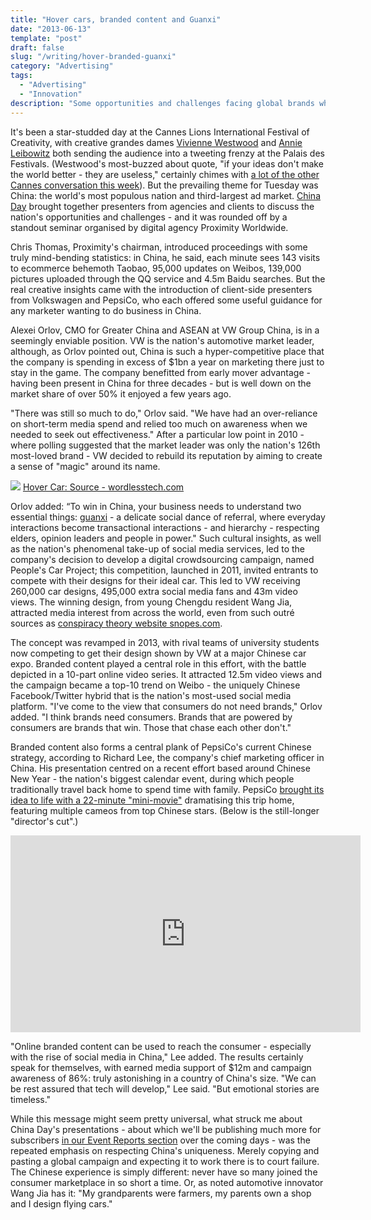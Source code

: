 ```yaml
---
title: "Hover cars, branded content and Guanxi"
date: "2013-06-13"
template: "post"
draft: false
slug: "/writing/hover-branded-guanxi"
category: "Advertising"
tags:
  - "Advertising"
  - "Innovation"
description: "Some opportunities and challenges facing global brands who want to advertise in China."
---
```


It's been a star-studded day at the Cannes Lions International Festival of Creativity, with creative grandes dames [Vivienne Westwood](https://www.canneslions.com/the_festival/programme/event_detail.cfm?event_id=799) and [Annie Leibowitz](http://www.guardian.co.uk/media/video/2013/jun/18/annie-leibovitz-photography-cannes-lions-video) both sending the audience into a tweeting frenzy at the Palais des Festivals. (Westwood's most-buzzed about quote, "if your ideas don't make the world better - they are useless," certainly chimes with [a lot of the other Cannes conversation this week](http://www.warc.com/Blogs/Cannes_2013_CocaCola_and_causerelated_marketing.blog?ID=1728)). But the prevailing theme for Tuesday was China: the world's most populous nation and third-largest ad market. [China Day](http://www.canneslions.com/the_festival/programme/festival_programme.cfm?section_id=183) brought together presenters from agencies and clients to discuss the nation's opportunities and challenges - and it was rounded off by a standout seminar organised by digital agency Proximity Worldwide.

Chris Thomas, Proximity's chairman, introduced proceedings with some truly mind-bending statistics: in China, he said, each minute sees 143 visits to ecommerce behemoth Taobao, 95,000 updates on Weibos, 139,000 pictures uploaded through the QQ service and 4.5m Baidu searches. But the real creative insights came with the introduction of client-side presenters from Volkswagen and PepsiCo, who each offered some useful guidance for any marketer wanting to do business in China.

Alexei Orlov, CMO for Greater China and ASEAN at VW Group China, is in a seemingly enviable position. VW is the nation's automotive market leader, although, as Orlov pointed out, China is such a hyper-competitive place that the company is spending in excess of $1bn a year on marketing there just to stay in the game. The company benefitted from early mover advantage - having been present in China for three decades - but is well down on the market share of over 50% it enjoyed a few years ago.

"There was still so much to do," Orlov said. "We have had an over-reliance on short-term media spend and relied too much on awareness when we needed to seek out effectiveness." After a particular low point in 2010 - where polling suggested that the market leader was only the nation's 126th most-loved brand - VW decided to rebuild its reputation by aiming to create a sense of "magic" around its name.

![](/media/hover-branded-guanxi-1.jpg)
[Hover Car: Source - wordlesstech.com](http://wordlesstech.com/wp-content/uploads/2012/05/Volkswagen-s-Hover-Car-concept-5.jpg)

Orlov added: “To win in China, your business needs to understand two essential things: [guanxi](http://en.wikipedia.org/wiki/Guanxi) - a delicate social dance of referral, where everyday interactions become transactional interactions - and hierarchy - respecting elders, opinion leaders and people in power." Such cultural insights, as well as the nation's phenomenal take-up of social media services, led to the company's decision to develop a digital crowdsourcing campaign, named People's Car Project; this competition, launched in 2011, invited entrants to compete with their designs for their ideal car. This led to VW receiving 260,000 car designs, 495,000 extra social media fans and 43m video views. The winning design, from young Chengdu resident Wang Jia, attracted media interest from across the world, even from such outré sources as [conspiracy theory website snopes.com](http://www.snopes.com/photos/technology/levitatingcar.aspx).

The concept was revamped in 2013, with rival teams of university students now competing to get their design shown by VW at a major Chinese car expo. Branded content played a central role in this effort, with the battle depicted in a 10-part online video series. It attracted 12.5m video views and the campaign became a top-10 trend on Weibo - the uniquely Chinese Facebook/Twitter hybrid that is the nation's most-used social media platform. "I've come to the view that consumers do not need brands," Orlov added. "I think brands need consumers. Brands that are powered by consumers are brands that win. Those that chase each other don't."

Branded content also forms a central plank of PepsiCo's current Chinese strategy, according to Richard Lee, the company's chief marketing officer in China. His presentation centred on a recent effort based around Chinese New Year - the nation's biggest calendar event, during which people traditionally travel back home to spend time with family. PepsiCo [brought its idea to life with a 22-minute "mini-movie"](http://adage.com/article/global-news/pepsi-films-minimovie-chinese-year-push/239554/) dramatising this trip home, featuring multiple cameos from top Chinese stars. (Below is the still-longer "director's cut".)

<iframe width="560" height="315" src="https://www.youtube.com/embed/EsOnvhN8vno" frameborder="0" allow="accelerometer; autoplay; encrypted-media; gyroscope; picture-in-picture" allowfullscreen></iframe>

"Online branded content can be used to reach the consumer - especially with the rise of social media in China," Lee added. The results certainly speak for themselves, with earned media support of $12m and campaign awareness of 86%: truly astonishing in a country of China's size. "We can be rest assured that tech will develop," Lee said. "But emotional stories are timeless."

While this message might seem pretty universal, what struck me about China Day's presentations - about which we'll be publishing much more for subscribers [in our Event Reports section](http://www.warc.com/EventReport/LatestReports.Event) over the coming days - was the repeated emphasis on respecting China's uniqueness. Merely copying and pasting a global campaign and expecting it to work there is to court failure. The Chinese experience is simply different: never have so many joined the consumer marketplace in so short a time. Or, as noted automotive innovator Wang Jia has it: "My grandparents were farmers, my parents own a shop and I design flying cars."
